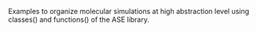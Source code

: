 Examples to organize molecular simulations at high abstraction level using classes() and functions() of the ASE library.
